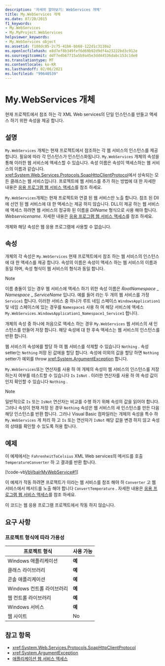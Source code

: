 ```yaml
---
description: '자세히 알아보기: WebServices 개체'
title: My.WebServices 개체
ms.date: 07/20/2015
f1_keywords:
- My.WebServices
- My.MyProject.WebServices
helpviewer_keywords:
- My.WebServices object
ms.assetid: f188dc05-2c75-41b6-bb68-122d1c3110a2
ms.openlocfilehash: e8d7ef8b349fef6d69b92d9df4a23222bd3c912e
ms.sourcegitcommit: ddf7edb67715a5b9a45e3dd44536dabc153c1de0
ms.translationtype: MT
ms.contentlocale: ko-KR
ms.lasthandoff: 02/06/2021
ms.locfileid: "99640539"
---
```

# <a name="mywebservices-object"></a>My.WebServices 개체

현재 프로젝트에서 참조 하는 각 XML Web services의 단일 인스턴스를 만들고 액세스 하기 위한 속성을 제공 합니다.  
  
## <a name="remarks"></a>설명  

 `My.WebServices` 개체는 현재 프로젝트에서 참조하는 각 웹 서비스의 인스턴스를 제공합니다. 필요에 따라 각 인스턴스가 인스턴스화됩니다. `My.WebServices` 개체의 속성을 통해 이러한 웹 서비스에 액세스할 수 있습니다. 속성 이름은 속성이 액세스하는 웹 서비스의 이름과 같습니다. <xref:System.Web.Services.Protocols.SoapHttpClientProtocol>에서 상속되는 모든 클래스는 웹 서비스입니다. 프로젝트에 웹 서비스를 추가 하는 방법에 대 한 자세한 내용은 [응용 프로그램 웹 서비스 액세스](../../developing-apps/programming/accessing-application-web-services.md)를 참조 하세요.  
  
 `My.WebServices`개체는 현재 프로젝트와 연결 된 웹 서비스만 노출 합니다. 참조 된 Dll에 선언 된 웹 서비스에 대 한 액세스는 제공 하지 않습니다. DLL이 제공 하는 웹 서비스에 액세스 하려면 웹 서비스의 정규화 된 이름을 *DllName* 형식으로 사용 해야 합니다. *Webservicename*. 자세한 내용은 [응용 프로그램 웹 서비스 액세스](../../developing-apps/programming/accessing-application-web-services.md)를 참조 하세요.  
  
 개체와 해당 속성은 웹 응용 프로그램에 사용할 수 없습니다.  
  
## <a name="properties"></a>속성  

 개체의 각 속성은 `My.WebServices` 현재 프로젝트에서 참조 하는 웹 서비스의 인스턴스에 대 한 액세스를 제공 합니다. 속성의 이름은 속성이 액세스 하는 웹 서비스의 이름과 동일 하며, 속성 형식이 웹 서비스의 형식과 동일 합니다.  
  
> [!NOTE]
> 이름 충돌이 있는 경우 웹 서비스에 액세스 하기 위한 속성 이름은 *RootNamespace* _ *Namespace* \_ *ServiceName* 입니다. 예를 들어 라는 두 개의 웹 서비스를 가정 `Service1` 합니다. 이러한 서비스 중 하나가 루트 네임 스페이스 `WindowsApplication1` 및 네임 스페이스에 있는 경우를 `Namespace1` 사용 하 여 해당 서비스에 액세스 `My.WebServices.WindowsApplication1_Namespace1_Service1` 합니다.  
  
 개체의 속성 중 하나에 처음으로 액세스 하는 경우 `My.WebServices` 웹 서비스의 새 인스턴스를 만들어 저장 합니다. 해당 속성에 대 한 후속 액세스는 웹 서비스의 인스턴스를 반환 합니다.  
  
 웹 서비스의 속성에를 할당 하 여 웹 서비스를 삭제할 수 있습니다 `Nothing` . 속성 setter는 `Nothing` 저장 된 값에을 할당 합니다. 속성에 이외의 값을 할당 하면 `Nothing` setter가 예외를 throw <xref:System.ArgumentException> 합니다.  
  
 `My.WebServices`또는 연산자를 사용 하 여 개체의 속성이 웹 서비스의 인스턴스를 저장 하는지 여부를 테스트할 수 있습니다 `Is` `IsNot` . 이러한 연산자를 사용 하 여 속성 값이 인지 확인할 수 있습니다 `Nothing` .  
  
> [!NOTE]
> 일반적으로 `Is` 또는 `IsNot` 연산자는 비교를 수행 하기 위해 속성의 값을 읽어야 합니다. 그러나 속성이 현재 저장 된 경우 `Nothing` 속성은 웹 서비스의 새 인스턴스를 만든 다음 해당 인스턴스를 반환 합니다. 그러나 Visual Basic 컴파일러는 개체의 속성을 특수 하 `My.WebServices` 게 처리 하 고 `Is` 또는 연산자가 `IsNot` 해당 값을 변경 하지 않고 속성의 상태를 확인할 수 있도록 허용 합니다.  
  
## <a name="example"></a>예제  

 이 예제에서는 `FahrenheitToCelsius` XML Web services의 메서드를 호출 `TemperatureConverter` 하 고 결과를 반환 합니다.  
  
 [!code-vb[VbVbalrMyWebService#1](~/samples/snippets/visualbasic/VS_Snippets_VBCSharp/VbVbalrMyWebService/VB/Form1.vb#1)]  
  
 이 예제가 작동 하려면 프로젝트가 이라는 웹 서비스를 참조 해야 하 `Converter` 고 웹 서비스에서 메서드를 노출 해야 합니다 `ConvertTemperature` . 자세한 내용은 [응용 프로그램 웹 서비스 액세스](../../developing-apps/programming/accessing-application-web-services.md)를 참조 하세요.  
  
 이 코드는 웹 응용 프로그램 프로젝트에서 작동 하지 않습니다.  
  
## <a name="requirements"></a>요구 사항  
  
### <a name="availability-by-project-type"></a>프로젝트 형식에 따라 가용성  
  
|프로젝트 형식|사용 가능|  
|---|---|  
|Windows 애플리케이션|**예**|  
|클래스 라이브러리|**예**|  
|콘솔 애플리케이션|**예**|  
|Windows 컨트롤 라이브러리|**예**|  
|웹 컨트롤 라이브러리|**예**|  
|Windows 서비스|**예**|  
|웹 사이트|No|  
  
## <a name="see-also"></a>참고 항목

- <xref:System.Web.Services.Protocols.SoapHttpClientProtocol>
- <xref:System.ArgumentException>
- [애플리케이션 웹 서비스 액세스](../../developing-apps/programming/accessing-application-web-services.md)
